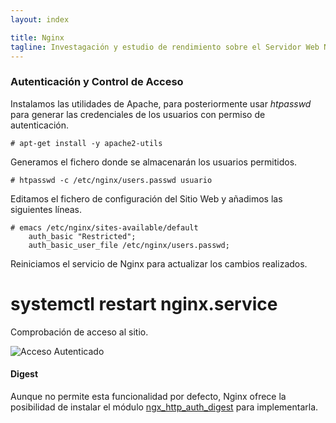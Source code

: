 ```yaml
---
layout: index

title: Nginx
tagline: Investagación y estudio de rendimiento sobre el Servidor Web Nginx
---
```


### Autenticación y Control de Acceso

Instalamos las utilidades de Apache, para posteriormente usar *htpasswd* para generar las credenciales de los usuarios con permiso de autenticación.

    # apt-get install -y apache2-utils

Generamos el fichero donde se almacenarán los usuarios permitidos.

    # htpasswd -c /etc/nginx/users.passwd usuario

Editamos el fichero de configuración del Sitio Web y añadimos las siguientes líneas.

    # emacs /etc/nginx/sites-available/default
        auth_basic "Restricted";
        auth_basic_user_file /etc/nginx/users.passwd;

Reiniciamos el servicio de Nginx para actualizar los cambios realizados.

# systemctl restart nginx.service

Comprobación de acceso al sitio.

![Acceso Autenticado](/nginx/images/n02.png)

#### Digest

Aunque no permite esta funcionalidad por defecto, Nginx ofrece la posibilidad de instalar el módulo [ngx_http_auth_digest](https://www.nginx.com/resources/wiki/modules/auth_digest/) para implementarla.
